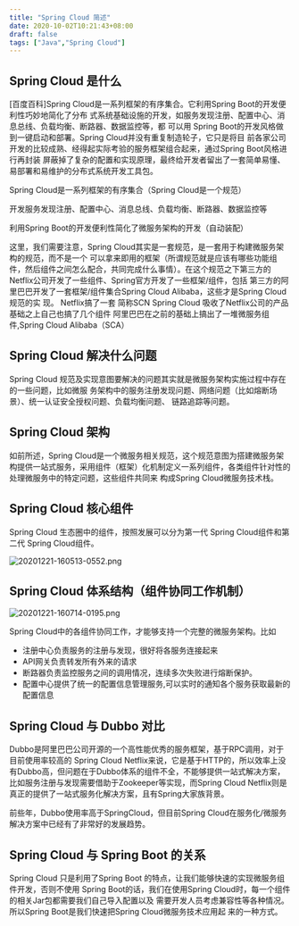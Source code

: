 ```yaml
---
title: "Spring Cloud 简述"
date: 2020-10-02T10:21:43+08:00
draft: false
tags: ["Java","Spring Cloud"]
---
```


## Spring Cloud 是什么

[百度百科]Spring Cloud是⼀系列框架的有序集合。它利⽤Spring Boot的开发便利性巧妙地简化了分布 式系统基础设施的开发，如服务发现注册、配置中⼼、消息总线、负载均衡、断路器、数据监控等，都 可以⽤ Spring Boot的开发⻛格做到⼀键启动和部署。Spring Cloud并没有重复制造轮⼦，它只是将⽬ 前各家公司开发的⽐较成熟、经得起实际考验的服务框架组合起来，通过Spring Boot⻛格进⾏再封装 屏蔽掉了复杂的配置和实现原理，最终给开发者留出了⼀套简单易懂、易部署和易维护的分布式系统开发⼯具包。

Spring Cloud是⼀系列框架的有序集合（Spring Cloud是⼀个规范）

开发服务发现注册、配置中⼼、消息总线、负载均衡、断路器、数据监控等

利⽤Spring Boot的开发便利性简化了微服务架构的开发（⾃动装配）

这⾥，我们需要注意，Spring Cloud其实是⼀套规范，是⼀套⽤于构建微服务架构的规范，而不是⼀个 可以拿来即用的框架（所谓规范就是应该有哪些功能组件，然后组件之间怎么配合，共同完成什么事情）。在这个规范之下第三⽅的Netflix公司开发了⼀些组件、Spring官⽅开发了⼀些框架/组件，包括 第三⽅的阿⾥巴巴开发了⼀套框架/组件集合Spring Cloud Alibaba，这些才是Spring Cloud规范的实 现。
Netflix搞了⼀套 简称SCN Spring Cloud 吸收了Netflix公司的产品基础之上⾃⼰也搞了⼏个组件 阿⾥巴巴在之前的基础上搞出了⼀堆微服务组件,Spring Cloud Alibaba（SCA）

## Spring Cloud 解决什么问题

Spring Cloud 规范及实现意图要解决的问题其实就是微服务架构实施过程中存在的⼀些问题，⽐如微服 务架构中的服务注册发现问题、⽹络问题（⽐如熔断场景）、统⼀认证安全授权问题、负载均衡问题、 链路追踪等问题。

## Spring Cloud 架构

如前所述，Spring Cloud是⼀个微服务相关规范，这个规范意图为搭建微服务架构提供⼀站式服务，采⽤组件（框架）化机制定义⼀系列组件，各类组件针对性的处理微服务中的特定问题，这些组件共同来 构成Spring Cloud微服务技术栈。

## Spring Cloud 核心组件

Spring Cloud ⽣态圈中的组件，按照发展可以分为第⼀代 Spring Cloud组件和第⼆代 Spring Cloud组件。

![20201221-160513-0552.png](https://gitee.com/chuchin/img/raw/master/20201221-160513-0552.png)

## Spring Cloud 体系结构（组件协同工作机制）

![20201221-160714-0195.png](https://gitee.com/chuchin/img/raw/master/20201221-160714-0195.png)

Spring Cloud中的各组件协同⼯作，才能够⽀持⼀个完整的微服务架构。⽐如

* 注册中⼼负责服务的注册与发现，很好将各服务连接起来
* API⽹关负责转发所有外来的请求
* 断路器负责监控服务之间的调⽤情况，连续多次失败进行熔断保护。
* 配置中心提供了统⼀的配置信息管理服务,可以实时的通知各个服务获取最新的配置信息

## Spring Cloud 与 Dubbo 对比

Dubbo是阿⾥巴巴公司开源的⼀个⾼性能优秀的服务框架，基于RPC调⽤，对于⽬前使⽤率较⾼的 Spring Cloud Netflix来说，它是基于HTTP的，所以效率上没有Dubbo⾼，但问题在于Dubbo体系的组件不全，不能够提供⼀站式解决⽅案，⽐如服务注册与发现需要借助于Zookeeper等实现，⽽Spring Cloud Netflix则是真正的提供了⼀站式服务化解决⽅案，且有Spring⼤家族背景。

前些年，Dubbo使⽤率⾼于SpringCloud，但⽬前Spring Cloud在服务化/微服务解决⽅案中已经有了非常好的发展趋势。

## Spring Cloud 与 Spring Boot 的关系

Spring Cloud 只是利⽤了Spring Boot 的特点，让我们能够快速的实现微服务组件开发，否则不使⽤ Spring Boot的话，我们在使⽤Spring Cloud时，每⼀个组件的相关Jar包都需要我们⾃⼰导⼊配置以及 需要开发⼈员考虑兼容性等各种情况。所以Spring Boot是我们快速把Spring Cloud微服务技术应⽤起 来的⼀种⽅式。